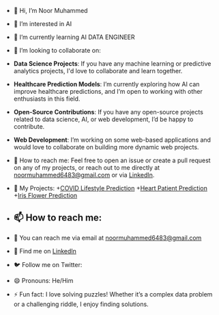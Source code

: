 - 👋 Hi, I’m Noor Muhammed
- 👀 I’m interested in AI 
- 🌱 I’m currently learning AI DATA ENGINEER
- 💞 I’m looking to collaborate on:
- **Data Science Projects**: If you have any machine learning or predictive analytics projects, I'd love to collaborate and learn together.
- **Healthcare Prediction Models**: I’m currently exploring how AI can improve healthcare predictions, and I’m open to working with other enthusiasts in this field.
- **Open-Source Contributions**: If you have any open-source projects related to data science, AI, or web development, I’d be happy to contribute.
- **Web Development**: I’m working on some web-based applications and would love to collaborate on building more dynamic web projects.
- 🤝 How to reach me:
Feel free to open an issue or create a pull request on any of my projects, or reach out to me directly at [noormuhammed6483@gmail.com](mailto:noormuhammed6483@gmail.com) or via [LinkedIn](#).

- 🔗 My Projects:
  +[COVID Lifestyle Prediction](#)
  +[Heart Patient Prediction](#)
  +[Iris Flower Prediction](#)

- ## 📫 How to reach me:
- 💬 You can reach me via email at [noormuhammed6483@gmail.com](mailto:noormuhammed6483@gmail.com)
- 🔗 Find me on [LinkedIn](#)
- 🐦 Follow me on Twitter: 

- 😄 Pronouns:
  He/Him

- ⚡ Fun fact:
  I love solving puzzles! Whether it’s a complex data problem or a challenging riddle, I enjoy finding solutions.



<!---
noormuhammed4004/noormuhammed4004 is a ✨ special ✨ repository because its `README.md` (this file) appears on your GitHub profile.
You can click the Preview link to take a look at your changes.
--->
